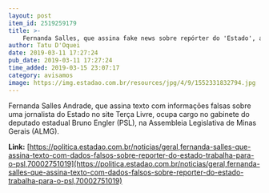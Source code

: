 ```yaml
---
layout: post
item_id: 2519259179
title: >-
    Fernanda Salles, que assina fake news sobre repórter do 'Estado', assessora deputado do PSL
author: Tatu D'Oquei
date: 2019-03-11 17:27:24
pub_date: 2019-03-11 17:27:24
time_added: 2019-03-15 23:07:17
category: avisamos
image: https://img.estadao.com.br/resources/jpg/4/9/1552331832794.jpg
---
```


Fernanda Salles Andrade, que assina texto com informações falsas sobre uma jornalista do Estado no site Terça Livre, ocupa cargo no gabinete do deputado estadual Bruno Engler (PSL), na Assembleia Legislativa de Minas Gerais (ALMG).

**Link:** [https://politica.estadao.com.br/noticias/geral,fernanda-salles-que-assina-texto-com-dados-falsos-sobre-reporter-do-estado-trabalha-para-o-psl,70002751019](https://politica.estadao.com.br/noticias/geral,fernanda-salles-que-assina-texto-com-dados-falsos-sobre-reporter-do-estado-trabalha-para-o-psl,70002751019)

